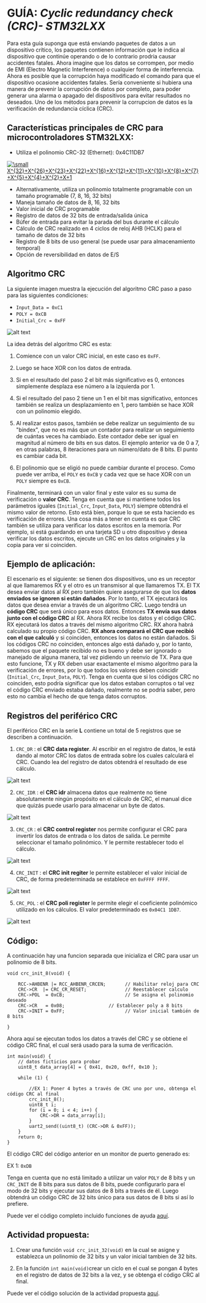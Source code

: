 # **GUÍA:** *Cyclic redundancy check (CRC)- STM32LXX*
Para esta guía suponga que está enviando paquetes de datos a un dispositivo crítico, los paquetes contienen información que le indica al dispositivo que continúe operando o de lo contrario prodria causar accidentes fatales. Ahora imagine que los datos se corrompen, por medio de EMI (Electro Magnetic Interference) o cualquier forma de interferencia. Ahora es posible que la corrupción haya modificado el comando para que el dispositivo ocasione accidentes fatales. Sería conveniente si hubiera una manera de prevenir la corrupción de datos por completo, para poder generar una alarma o apagado del dispositivos para evitar resultados no deseados. Uno de los métodos para prevenir la corrupcion de datos es la verificación de redundancia cíclica (CRC).

## Características principales de CRC para microcontroladores STM32LXX:

- Utiliza el polinomio CRC-32 (Ethernet): 0x4C11DB7

<a href="https://www.codecogs.com/eqnedit.php?latex=\small&space;X^{32}&plus;X^{26}&plus;X^{23}&plus;X^{22}&plus;X^{16}&plus;X^{12}&plus;X^{11}&plus;X^{10}&plus;X^{8}&plus;X^{7}&plus;X^{5}&plus;X^{4}&plus;X^{2}&plus;X&plus;1" target="_blank"><img src="https://latex.codecogs.com/gif.latex?\small&space;X^{32}&plus;X^{26}&plus;X^{23}&plus;X^{22}&plus;X^{16}&plus;X^{12}&plus;X^{11}&plus;X^{10}&plus;X^{8}&plus;X^{7}&plus;X^{5}&plus;X^{4}&plus;X^{2}&plus;X&plus;1" title="\small X^{32}+X^{26}+X^{23}+X^{22}+X^{16}+X^{12}+X^{11}+X^{10}+X^{8}+X^{7}+X^{5}+X^{4}+X^{2}+X+1" /></a>

- Alternativamente, utiliza un polinomio totalmente programable con un tamaño programable (7, 8, 16, 32 bits)
- Maneja tamaño de datos de 8, 16, 32 bits
- Valor inicial de CRC programable
- Registro de datos de 32 bits de entrada/salida única
- Búfer de entrada para evitar la parada del bus durante el cálculo
- Cálculo de CRC realizado en 4 ciclos de reloj AHB (HCLK) para el tamaño de datos de 32 bits
- Registro de 8 bits de uso general (se puede usar para almacenamiento temporal)
- Opción de reversibilidad en datos de E/S

## Algoritmo CRC 

La siguiente imagen muestra la ejecución del algoritmo CRC paso a paso para las siguientes condiciones:

- `Input_Data = 0xC1`
- `POLY = 0xCB`
- `Initial_Crc = 0xFF`

![alt text](https://github.com/EyberRosero/Diseno-Digital-CRC-/blob/master/Step-by-step%20CRC%20computing%20example.JPG)

La idea detrás del algoritmo CRC es esta: 

1. Comience con un valor CRC inicial, en este caso es `0xFF`.

2. Luego se hace XOR con los datos de entrada.

3. Si en el resultado del paso 2 el bit más significativo es 0, entonces simplemente desplaza ese número a la izquierda por 1.

4. Si el resultado del paso 2 tiene un 1 en el bit mas significativo, entonces también se realiza un desplazamiento en 1, pero también se hace XOR con un polinomio elegido.

5. Al realizar estos pasos, también se debe realizar un seguimiento de su "bindex", que no es más que un contador para realizar un seguimiento de cuántas veces ha cambiado. Este contador debe ser igual en magnitud al número de bits en sus datos. El ejemplo anterior va de 0 a 7, en otras palabras, 8 iteraciones para un número/dato de 8 bits. El punto es cambiar cada bit.

6. El polinomio que se eligió no puede cambiar durante el proceso. Como puede ver arriba, el `POLY` es `0xCB` y cada vez que se hace XOR con un `POLY` siempre es `0xCB`.

Finalmente, terminará con un valor final y este valor es su suma de verificación o **valor CRC**. Tenga en cuenta que si mantiene todos los parámetros iguales (`Initial_Crc`, `Input_Data`, `POLY`) siempre obtendrá el mismo valor de retorno. Esto está bien, porque lo que se esta haciendo es verificación de errores. Una cosa más a tener en cuenta es que CRC también se utiliza para verificar los datos escritos en la memoria. Por ejemplo, si está guardando en una tarjeta SD u otro dispositivo y desea verificar los datos escritos, ejecute un CRC en los datos originales y la copia para ver si coinciden.

## Ejemplo de aplicación: 

El escenario es el siguiente: se tienen dos dispositivos, uno es un receptor al que llamaremos RX y el otro es un transmisor al que llamaremos TX. El TX desea enviar datos al RX pero también quiere asegurarse de que los **datos enviados se ignoren si están dañados**. Por lo tanto, el TX ejecutará los datos que desea enviar a través de un algoritmo CRC. Luego tendrá un **código CRC** que será único para esos datos. Entonces **TX envía sus datos junto con el código CRC** al RX.
Ahora RX recibe los datos y el código CRC. RX ejecutará los datos a través del mismo algoritmo CRC. RX ahora habrá calculado su propio código CRC. **RX ahora comparará el CRC que recibió con el que calculó** y si coinciden, entonces los datos no están dañados. Si los códigos CRC no coinciden, entonces algo está dañado y, por lo tanto, sabemos que el paquete recibido no es bueno y debe ser ignorado o manejado de alguna manera, tal vez pidiendo un reenvío de TX. Para que esto funcione, TX y RX deben usar exactamente el mismo algoritmo para la verificación de errores, por lo que todos los valores deben coincidir (`Initial_Crc`, `Input_Data`, `POLY`). Tenga en cuenta que si los códigos CRC no coinciden, esto podría significar que los datos estaban corruptos o tal vez el código CRC enviado estaba dañado, realmente no se podría saber, pero esto no cambia el hecho de que tenga datos corruptos.

## Registros del periférico CRC

El periférico CRC en la serie **L** contiene un total de 5 registros que se describen a continuación.

1. `CRC_DR` : el **CRC data register**. Al escribir en el registro de datos, le está dando al motor CRC los datos de entrada sobre los cuales calculará el CRC. Cuando lea del registro de datos obtendrá el resultado de ese cálculo.

![alt text](https://github.com/EyberRosero/Diseno-Digital-CRC-/blob/master/CRC_DR.JPG)

2. `CRC_IDR` : el **CRC idr** almacena datos que realmente no tiene absolutamente ningún propósito en el cálculo de CRC, el manual dice que quizás puede usarlo para almacenar un byte de datos.

![alt text](https://github.com/EyberRosero/Diseno-Digital-CRC-/blob/master/CRC_IDR.JPG)

3. `CRC_CR` : el **CRC control register** nos permite configurar el CRC para invertir los datos de entrada o los datos de salida. Le permite seleccionar el tamaño polinómico. Y le permite restablecer todo el cálculo.

![alt text](https://github.com/EyberRosero/Diseno-Digital-CRC-/blob/master/CRC_CR.JPG)

4. `CRC_INIT` : el **CRC init regiter** le permite establecer el valor inicial de CRC, de forma predeterminada se establece en `0xFFFF FFFF`.

![alt text](https://github.com/EyberRosero/Diseno-Digital-CRC-/blob/master/CRC_INIT.JPG)

5. `CRC_POL` : el **CRC poli register** le permite elegir el coeficiente polinómico utilizado en los cálculos. El valor predeterminado es `0x04C1 1DB7`.

![alt text](https://github.com/EyberRosero/Diseno-Digital-CRC-/blob/master/CRC_POL.JPG)

## Código:

A continuación hay una funcion separada que inicializa el CRC para usar un polinomio de 8 bits.

```
void crc_init_8(void) {

    RCC->AHBENR |= RCC_AHBENR_CRCEN;       // Habilitar reloj para CRC
    CRC->CR  |= CRC_CR_RESET;              // Reestablecer calculo
    CRC->POL  = 0xCB;                      // Se asigna el polinomio deseado
    CRC->CR   = 0x08;                // Establecer poly a 8 bits
    CRC->INIT = 0xFF;                      // Valor inicial también de 8 bits
    
}
```

Ahora aquí se ejecutan todos los datos a través del CRC y se obtiene el código CRC final, el cual será usado para la suma de verificación.

```
int main(void) {
    // datos ficticios para probar
    uint8_t data_array[4] = { 0x41, 0x20, 0xff, 0x10 };
  
    while (1) {
        
        //EX 1: Poner 4 bytes a través de CRC uno por uno, obtenga el código CRC al final
        crc_init_8();
        uint8_t i;
        for (i = 0; i < 4; i++) {
            CRC->DR = data_array[i];
        }
        uart2_send((uint8_t) (CRC->DR & 0xFF));
    }
    return 0;
}
```

El código CRC del código anterior en un monitor de puerto generado es:

EX 1: `0xDB`

Tenga en cuenta que no está limitado a utilizar un valor `POLY` de 8 bits y un `CRC_INIT` de 8 bits para sus datos de 8 bits, puede configurarlo para el modo de 32 bits y ejecutar sus datos de 8 bits a través de él. Luego obtendrá un código CRC de 32 bits único para sus datos de 8 bits si así lo prefiere. 

Puede ver el código completo incluido funciones de ayuda [aquí](https://github.com/EyberRosero/Diseno-Digital-CRC-/blob/master/code_8bits_complete.md).

## Actividad propuesta:

1. Crear una función `void crc_init_32(void)` en la cual se asigne y establezca un polinomio de 32 bits y un valor inicial tambien de 32 bits. 

2. En la función `int main(void)`crear un ciclo en el cual se pongan 4 bytes en el registro de datos de 32 bits a la vez, y se obtenga el código CRC al final.

Puede ver el código solución de la actividad propuesta [aquí](https://github.com/EyberRosero/Diseno-Digital-CRC-/blob/master/solucion_actividad.md).
